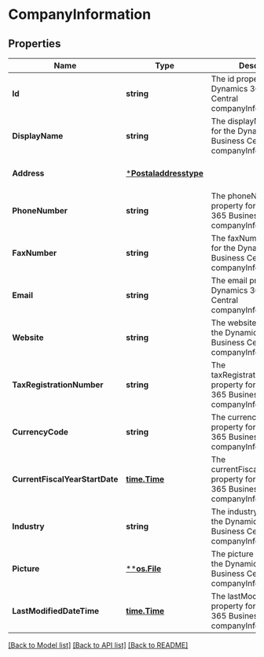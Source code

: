# CompanyInformation

## Properties
Name | Type | Description | Notes
------------ | ------------- | ------------- | -------------
**Id** | **string** | The id property for the Dynamics 365 Business Central companyInformation entity | [optional] [default to null]
**DisplayName** | **string** | The displayName property for the Dynamics 365 Business Central companyInformation entity | [optional] [default to null]
**Address** | [***Postaladdresstype**](postaladdresstype.md) |  | [optional] [default to null]
**PhoneNumber** | **string** | The phoneNumber property for the Dynamics 365 Business Central companyInformation entity | [optional] [default to null]
**FaxNumber** | **string** | The faxNumber property for the Dynamics 365 Business Central companyInformation entity | [optional] [default to null]
**Email** | **string** | The email property for the Dynamics 365 Business Central companyInformation entity | [optional] [default to null]
**Website** | **string** | The website property for the Dynamics 365 Business Central companyInformation entity | [optional] [default to null]
**TaxRegistrationNumber** | **string** | The taxRegistrationNumber property for the Dynamics 365 Business Central companyInformation entity | [optional] [default to null]
**CurrencyCode** | **string** | The currencyCode property for the Dynamics 365 Business Central companyInformation entity | [optional] [default to null]
**CurrentFiscalYearStartDate** | [**time.Time**](time.Time.md) | The currentFiscalYearStartDate property for the Dynamics 365 Business Central companyInformation entity | [optional] [default to null]
**Industry** | **string** | The industry property for the Dynamics 365 Business Central companyInformation entity | [optional] [default to null]
**Picture** | [****os.File**](*os.File.md) | The picture property for the Dynamics 365 Business Central companyInformation entity | [optional] [default to null]
**LastModifiedDateTime** | [**time.Time**](time.Time.md) | The lastModifiedDateTime property for the Dynamics 365 Business Central companyInformation entity | [optional] [default to null]

[[Back to Model list]](../README.md#documentation-for-models) [[Back to API list]](../README.md#documentation-for-api-endpoints) [[Back to README]](../README.md)

